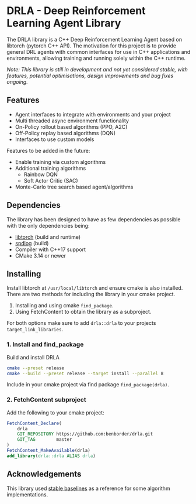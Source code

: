 # DRLA - Deep Reinforcement Learning Agent Library

The DRLA library is a C++ Deep Reinforcement Learning Agent based on libtorch (pytorch C++ API). The motivation for this project is to provide general DRL agents with common interfaces for use in C++ applications and environments, allowing training and running solely within the C++ runtime.

*Note: This library is still in development and not yet considered stable, with features, potential optimisations, design improvements and bug fixes ongoing.*

## Features

- Agent interfaces to integrate with environments and your project
- Multi threaded async environment functionality
- On-Policy rollout based algorithms (PPO, A2C)
- Off-Policy replay based algorithms (DQN)
- Interfaces to use custom models

Features to be added in the future:

- Enable training via custom algorithms
- Additional training algorithms
	- Rainbow DQN
	- Soft Actor Critic (SAC)
- Monte-Carlo tree search based agent/algorithms

## Dependencies

The library has been designed to have as few dependencies as possible with the only dependencies being:

- [libtorch](https://github.com/pytorch/pytorch) (build and runtime)
- [spdlog](https://github.com/gabime/spdlog) (build)
- Compiler with C++17 support
- CMake 3.14 or newer

## Installing

Install libtorch at `/usr/local/libtorch` and ensure cmake is also installed. There are two methods for including the library in your cmake project.

1. Installing and using cmake `find_package`.
2. Using FetchContent to obtain the library as a subproject.

For both options make sure to add `drla::drla` to your projects `target_link_libraries`.

### 1. Install and find_package

Build and install DRLA

```bash
cmake --preset release
cmake --build --preset release --target install --parallel 8
```

Include in your cmake project via find package `find_package(drla)`.

### 2. FetchContent subproject

Add the following to your cmake project:

```cmake
FetchContent_Declare(
	drla
	GIT_REPOSITORY https://github.com:benborder/drla.git
	GIT_TAG        master
)
FetchContent_MakeAvailable(drla)
add_library(drla::drla ALIAS drla)
```

## Acknowledgements

This library used [stable baselines](https://github.com/DLR-RM/stable-baselines3) as a reference for some algorithm implementations.

